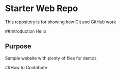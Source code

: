# Starter Web Repo

This repository is for showing how Git and GitHub work

##Introduction
Hello

## Purpose

Sample website with plenty of files for demos

##How to Contribute
